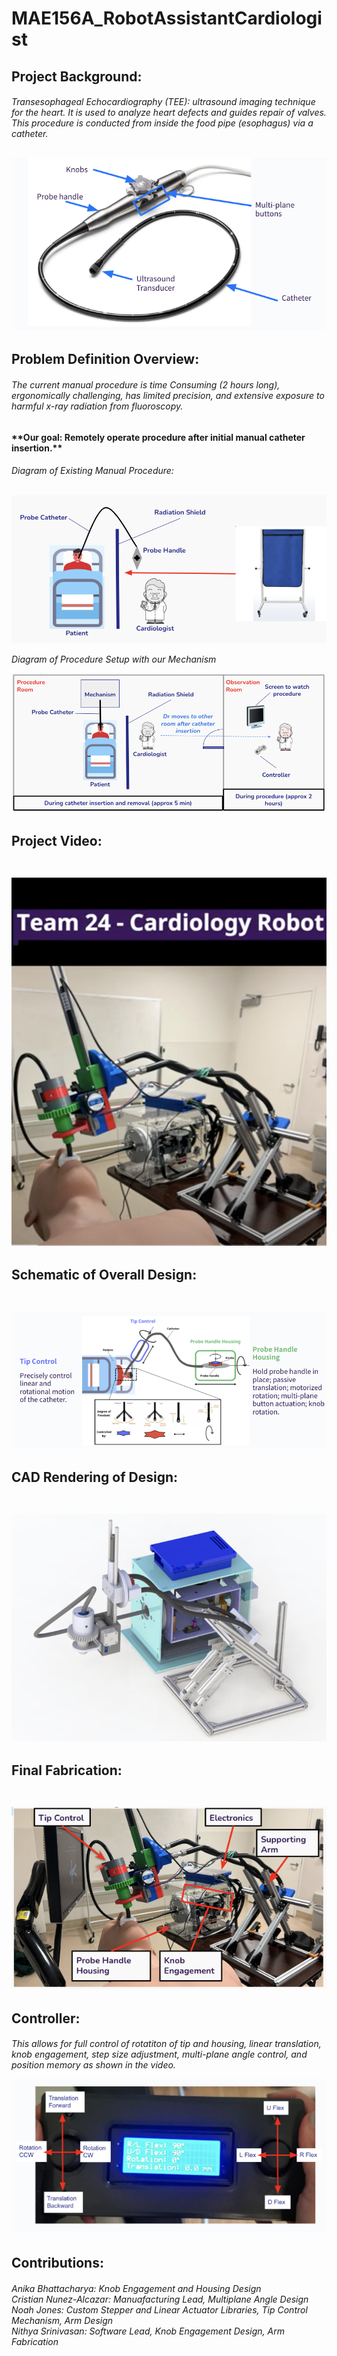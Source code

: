 # MAE156A_RobotAssistantCardiologist

<h2>Project Background:

<h6>Transesophageal Echocardiography (TEE): ultrasound imaging technique for the heart. It is used to analyze heart defects and guides repair of valves. This procedure is conducted from inside the food pipe (esophagus) via a catheter.
<br><br>

![plot](/Images/Probe_Diagram.png)

<h2>Problem Definition Overview:

<h6>The current manual procedure is time Consuming (2 hours long), ergonomically challenging, has limited precision, and extensive exposure to harmful x-ray radiation from fluoroscopy.
<br><h4>**Our goal: Remotely operate procedure after initial manual catheter insertion.**</b>

<h6>Diagram of Existing Manual Procedure: <br><br>

![plot](/Images/ExistingProcedure.png)

Diagram of Procedure Setup with our Mechanism

![plot](/Images/UpdatedProcedure.png)

<h2>Project Video: <br><br>

[![IMAGE ALT TEXT HERE](Images/thumbnail.png)](https://youtu.be/6WJvAoj5yTA?feature=shared)

<h2> Schematic of Overall Design: <br><br>

![plot](/Images/schematic.png)

<h2> CAD Rendering of Design: <br><br>

![plot](Images/CAD_Rendering.png)

<h2> Final Fabrication: <br><br>

![plot](Images/FinalFabrication.png)

<h2> Controller:<br>

<h6> This allows for full control of rotatiton of tip and housing, linear translation, knob engagement, step size adjustment, multi-plane angle control, and position memory as shown in the video.

![plot](Images/Controller.png)

<h2> Contributions:

<h6> Anika Bhattacharya: Knob Engagement and Housing Design<br>
Cristian Nunez-Alcazar: Manuafacturing Lead, Multiplane Angle Design<br>
Noah Jones: Custom Stepper and Linear Actuator Libraries, Tip Control Mechanism, Arm Design<br>
Nithya Srinivasan: Software Lead, Knob Engagement Design, Arm Fabrication